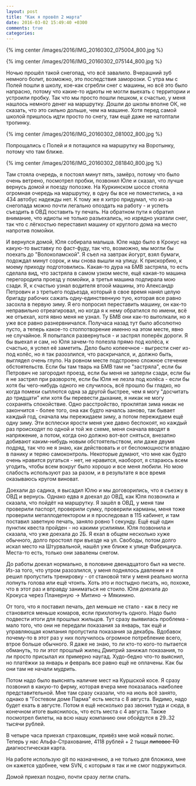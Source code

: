 ```yaml
---
layout: post
title: "Как я провёл 2 марта"
date: 2016-03-02 15:49:40 +0300
comments: true
categories: 
---
```


{% img center /images/2016/IMG_20160302_075004_800.jpg %}

{% img center /images/2016/IMG_20160302_075144_800.jpg %}

Ночью прошёл такой снегопад, что всё завалило. Вчерашний зуб немного болит, возможно, это последствия заморозки. С утра мы с Полей пошли в школу, кое-как сгребли снег с машины, но всё это было напрасно, потому что какие-то идиоты не могли выехать с территории и устроили пробку. Так что мы просто пошли пешком, к счастью, у меня нашлось немного денег на маршрутку. Дошли до школы вполне ОК, не сказать, что это сильно дольше, чем на машине. Хотя перед самой школой пришлось идти просто по снегу, там ещё даже не натоптали тропинку. 

{% img center /images/2016/IMG_20160302_081002_800.jpg %}

Попрощались с Полей и я потащился на маршрутку на Воротынку, потому что там ближе. 

{% img center /images/2016/IMG_20160302_081840_800.jpg %}

Там стояла очередь, я постоял минут пять, замёрз, потому что было очень ветрено, посмотрел пробки, позвонил Юле и сказал, что лучше вернусь домой и поезду попозже. На Куркинском шоссе стояла огромная очередь на маршрутку, в одну бы все не поместились, а на 434 автобус надежды нет. К тому же я хитро придумал, что из-за снегопада можно почти легально опоздать на работу - и успеть съездить в ОВД поставить ту печать. На обратном пути я обратил внимание, что идиоты не только разъехались, но изрядно укатали снег, так что с лёгкостью переставил машину от круглого дома на место напротив помойки.

И вернулся домой, Юля собирала малыша. Юле надо было в Крокус на какую-то выставку по фаст-фуду, так что, возможно, мы могли бы поехать до "Волоколамской". Я съел на завтрак йогурт, взял бумаги, подождал минут сорок, и мы снова вышли на улицу. К прискорбию, к моему приходу подготовились. Какая-то дура на БМВ застряла, то есть сделала вид, что застряла в самом узком месте, ещё какая-то машина перегородила проезд у помойки, а третья машина подпирала мою сзади. Я, к счастью узнал водителя втоой машины, это Александр Петрович и з третьего подъезда, который в свое время нанял целую бригаду рабочих сажать одну-единственную тую, которая все равно засохла в первую зиму. Я его попросил переставить машину, он как-то неправильно отреагировал, но когда я к нему обратился по имени, всё же отъехал, хотя явно меня не узнал. Ту БМВ они как-то вытолкали, но я уже все равно разнервничался. Получаса назад тут было абсолютно пусто, а теперь какое-то столпотворение именно на этом месте, явно не случайное. Я попытался развернуться - и застрял поперёк дороги. Я бы выехал и сам, но Юля зачем-то полезла прямо под колёса, к счастью, я успел её заметить. Дело было копеечное - выгрести снег из-под колёс, но я так разозлился, что раскричался, и, должно быть, выглядел очень глупо. На ровном месте подстроено сложное стечение обстоятельств. Если бы там тварь на БМВ там не "застряла", если бы Петрович не загородил проезд, если бы меня не заперли сзади, если бы я не застрял при развороте, если бы Юля не лезла под колёса - если бы хотя бы чего-нибудь одного не случилось, всё прошло бы гладко, но когда помехи сыплются одна за другой быстрее, чем я могу "досчитать до тридцати" или хотя бы перевести дыхание, я никак не могу сохранять спокойствие. Одно расстройство, проклятая зима никак не закончится - более того, она как будто началсь заново, так бывает каждый год, сначала мы пережидаем зиму, а потом пережидаем ещё одну зиму. Эти всплески ярости меня уже давно беспокоят, но каждый раз происходят по одной и той же схеме, меня сначала вводят в напряжение, а потом, когда оно должно вот-вот сняться, внезапно добивают каким-нибудь новым обстоятельством, или даже двумя подряд, так что не я знаю, как действовать и от беспомощности впадаю в панику и теряю самоконтроль. Некоторые думают, что мне как будто очень нравится ругаться - нет, не нравится, наоборот, я стараюсь всем угодить, чтобы всем вокруг было хорошо и все меня любили. Но мою слабость используют раз за разом, и в результате я все время оказываюсь кругом виноват.

Доехали до садика, я высадил Юлю и мы договорились, что я съезжу в ОВД и вернусь. Однако едва я доехал до ОВД, как Юля позвонила и сказала, что пойдёт на маршрутку. Я зашёл в ОВД, у меня там проверили паспорт, проверили сумку, проверили карманы, меня тоже проверили металлодетектором и я проследовал в 115 кабинет, и там поставил заветную печать, заняло ровно 1 секунду. Ещё ещё один пунктик квеста пройден - но какими усилиями. Юля позвонила и сказала, что уже доехала до 2Б. Я ехал в общем несколько хуже обычного, долго простоял при въезде на ул. Свободы, потом долго искал место на Штурвальной, нашёл уже ближе к улице Фабрициуса. Места-то есть, только они завалены снегом. 

До работы доехал нормально, в половине двенадцатого был на месте. Из-за того, что утром разозлился, у меня поднялось давление и я решил пропустить тренировку - от становой тяги у меня реально могла лопнуть голова или ещё чтонть. Хоть это и постыдно писать, но, похоже, что в этот раз и вправду заниматься не стоило. Юля доехала до Крокуса через Планерную -> Митино -> Мякинино.

От того, что я поставил печать, дел меньше не стало - как в лесу не становится меньше комаров, если прихлопнуть одного. Надо было подвести итоги для прошлых жильцов. Тут сразу выявилась проблема - мало того, что они не передали показания за январь, так ещё и управляющая компания пропустила показания за декабрь. Вдобавок почему-то в этот раз у них получилось огромное потребление всего, втрое больше обычного. Я даже не знаю, то ли кто-то кого-то пытается обмануть, то ли этот прошлый жилец Дмитрий занижал показания, то ли просто присылал их примерно наугад. Худо-бедно что-то выяснил, но платёжки за январь и февраль все равно ещё не оплачены. Как бы они там не начали мудрить.

Потом надо было выяснять наличие мест на Куршской косе. Я сразу позвонил в какую-то фирму, которая вчера мне показалась наиболее представительной. Мне там сразу сказали, что на июль всё занято, однако в "Гостевом доме Парма" есть места с 8 августа. Видимо, надо будет ехать в августе. Потом я ещё несколько раз звонил туда и сюда, в конечном итоге выяснилось, что есть места с 4 августа. Также посмотрел билеты, на всю нашу компанию они обойдутся в 29..32 тысячи рублей.

В четыре часа приехал страховщик, привёз мне мой новый полис. Теперь у нас Альфа-Страхование, 4118 рублей + 2 тыщи ~~липовое ТО~~  диагностическая карта. 

На работе использую git по назначению, а не только для бложика, мне он кажется удобнее, чем SVN, с которым я так и не смог подружиться. 

Домой приехал поздно, почти сразу легли спать.